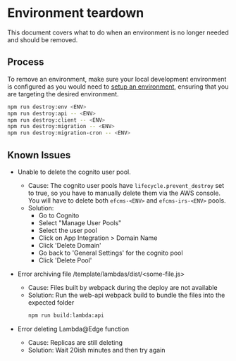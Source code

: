 # Environment teardown

This document covers what to do when an environment is no longer needed and should be removed.

## Process

To remove an environment, make sure your local development environment is configured as you would need to [setup an environment](./setup.md), ensuring that you are targeting the desired environment.

```bash
npm run destroy:env <ENV>
npm run destroy:api -- <ENV>
npm run destroy:client -- <ENV>
npm run destroy:migration -- <ENV>
npm run destroy:migration-cron -- <ENV>
```

## Known Issues

- Unable to delete the cognito user pool.
  - Cause: The cognito user pools have `lifecycle.prevent_destroy` set to true, so you have to manually delete them via the AWS console. You will have to delete both `efcms-<ENV>` and `efcms-irs-<ENV>` pools.
  - Solution: 
    - Go to Cognito
    - Select "Manage User Pools"
    - Select the user pool 
    - Click on App Integration > Domain Name
    - Click 'Delete Domain'
    - Go back to 'General Settings' for the cognito pool 
    - Click 'Delete Pool'

- Error archiving file /template/lambdas/dist/<some-file.js>
  - Cause: Files built by webpack during the deploy are not available
  - Solution: Run the web-api webpack build to bundle the files into the expected folder
    ```bash
    npm run build:lambda:api
    ```
- Error deleting Lambda@Edge function
  - Cause: Replicas are still deleting
  - Solution: Wait 20ish minutes and then try again